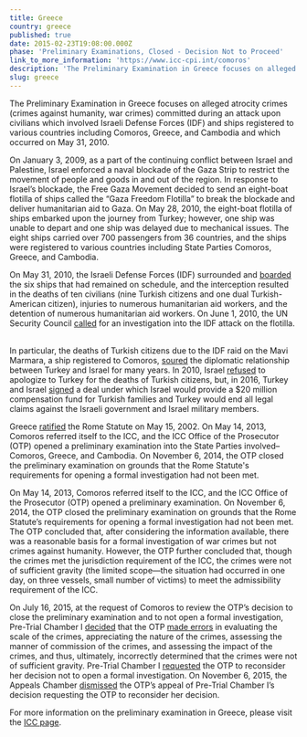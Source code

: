 ```yaml
---
title: Greece
country: greece
published: true
date: 2015-02-23T19:08:00.000Z
phase: 'Preliminary Examinations, Closed - Decision Not to Proceed'
link_to_more_information: 'https://www.icc-cpi.int/comoros'
description: 'The Preliminary Examination in Greece focuses on alleged atrocity crimes (crimes against humanity, war crimes) committed during an attack upon civilians which involved Israeli Defense Forces (IDF) and ships registered to various countries including Comoros, Greece, and Cambodia and which occurred on May 31, 2010. On November 6, 2014, the OTP closed the preliminary examination. However, on July 16, 2015, Pre-Trial Chamber I requested that the OTP reconsider her decision not to open a formal investigation.'
slug: greece
---
```



The Preliminary Examination in Greece focuses on alleged atrocity crimes (crimes against humanity, war crimes) committed during an attack upon civilians which involved Israeli Defense Forces (IDF) and ships registered to various countries including Comoros, Greece, and Cambodia and which occurred on May 31, 2010.

On January 3, 2009, as a part of the continuing conflict between Israel and Palestine, Israel enforced a naval blockade of the Gaza Strip to restrict the movement of people and goods in and out of the region. In response to Israel’s blockade, the Free Gaza Movement decided to send an eight-boat flotilla of ships called the “Gaza Freedom Flotilla” to break the blockade and deliver humanitarian aid to Gaza. On May 28, 2010, the eight-boat flotilla of ships embarked upon the journey from Turkey; however, one ship was unable to depart and one ship was delayed due to mechanical issues. The eight ships carried over 700 passengers from 36 countries, and the ships were registered to various countries including State Parties Comoros, Greece, and Cambodia. &nbsp;&nbsp;

On May 31, 2010, the Israeli Defense Forces (IDF) surrounded and [boarded](https://www.theguardian.com/world/2010/may/31/israeli-attacks-gaza-flotilla-activists) the six ships that had remained on schedule, and the interception resulted in the deaths of ten civilians (nine Turkish citizens and one dual Turkish-American citizen), injuries to numerous humanitarian aid workers, and the detention of numerous humanitarian aid workers. On June 1, 2010, the UN Security Council [called](https://www.theguardian.com/world/2010/jun/01/un-condemns-israel-assault-gaza-flotilla) for an investigation into the IDF attack on the flotilla. &nbsp;

In particular, the deaths of Turkish citizens due to the IDF raid on the Mavi Marmara, a ship registered to Comoros, [soured](https://www.theguardian.com/world/2010/jun/01/gaza-flotilla-raid-turkey-prime-minister-israel) the diplomatic relationship between Turkey and Israel for many years. In 2010, Israel [refused](http://www.cnn.com/2010/WORLD/meast/12/26/turkey.israel.relations/index.html) to apologize to Turkey for the deaths of Turkish citizens, but, in 2016, Turkey and Israel [signed](http://www.cnn.com/2016/06/26/middleeast/israel-turkey-relations/) a deal under which Israel would provide a $20 million compensation fund for Turkish families and Turkey would end all legal claims against the Israeli government and Israel military members. &nbsp;&nbsp;

Greece [ratified](https://asp.icc-cpi.int/en_menus/asp/states%20parties/western%20european%20and%20other%20states/Pages/greece.aspx) the Rome Statute on May 15, 2002. On May 14, 2013, Comoros referred itself to the ICC, and the ICC Office of the Prosecutor (OTP) opened a preliminary examination into the State Parties involved–Comoros, Greece, and Cambodia. On November 6, 2014, the OTP closed the preliminary examination on grounds that the Rome Statute's requirements for opening a formal investigation had not been met.

On May 14, 2013, Comoros referred itself to the ICC, and the ICC Office of the Prosecutor (OTP) opened a preliminary examination. On November 6, 2014, the OTP closed the preliminary examination on grounds that the Rome Statute’s requirements for opening a formal investigation had not been met. The OTP concluded that, after considering the information available, there was a reasonable basis for a formal investigation of war crimes but not crimes against humanity. However, the OTP further concluded that, though the crimes met the jurisdiction requirement of the ICC, the crimes were not of sufficient gravity (the limited scope—the situation had occurred in one day, on three vessels, small number of victims) to meet the admissibility requirement of the ICC.

On July 16, 2015, at the request of Comoros to review the OTP’s decision to close the preliminary examination and to not open a formal investigation, Pre-Trial Chamber I [decided](https://www.icc-cpi.int/Pages/item.aspx?name=PR1133) that the OTP [made errors](https://www.icc-cpi.int/CourtRecords/CR2015_13139.PDF)&nbsp;in evaluating the scale of the crimes, appreciating the nature of the crimes, assessing the manner of commission of the crimes, and assessing the impact of the crimes, and thus, ultimately, incorrectly determined that the crimes were not of sufficient gravity. Pre-Trial Chamber I [requested](https://www.icc-cpi.int/CourtRecords/CR2015_13139.PDF) the OTP to reconsider her decision not to open a formal investigation. On November 6, 2015, the Appeals Chamber [dismissed](https://www.icc-cpi.int//Pages/item.aspx?name=pr1170) the OTP’s appeal of Pre-Trial Chamber I’s decision requesting the OTP to reconsider her decision.

For more information on the preliminary examination in Greece, please visit the [ICC page](https://www.icc-cpi.int/comoros).
